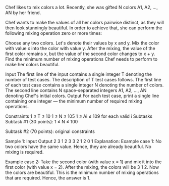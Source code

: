 Chef likes to mix colors a lot. Recently, she was gifted N colors A1, A2, ..., AN by her friend.

Chef wants to make the values of all her colors pairwise distinct, as they will then look stunningly beautiful. In order to achieve that, she can perform the following mixing operation zero or more times:

Choose any two colors. Let's denote their values by x and y.
Mix the color with value x into the color with value y. After the mixing, the value of the first color remains x, but the value of the second color changes to x + y.
Find the minimum number of mixing operations Chef needs to perform to make her colors beautiful.

Input
The first line of the input contains a single integer T denoting the number of test cases. The description of T test cases follows.
The first line of each test case contains a single integer N denoting the number of colors.
The second line contains N space-separated integers A1, A2, ..., AN denoting Chef's initial colors.
Output
For each test case, print a single line containing one integer — the minimum number of required mixing operations.

Constraints
1 ≤ T ≤ 10
1 ≤ N ≤ 105
1 ≤ Ai ≤ 109 for each valid i
Subtasks
Subtask #1 (30 points): 1 ≤ N ≤ 100

Subtask #2 (70 points): original constraints

Sample 1:
Input
Output
2
3
1 2 3
3
2 1 2
0
1
Explanation:
Example case 1: No two colors have the same value. Hence, they are already beautiful. No mixing is required.

Example case 2: Take the second color (with value x = 1) and mix it into the first color (with value x = 2). After the mixing, the colors will be 3 1 2. Now the colors are beautiful. This is the minimum number of mixing operations that are required. Hence, the answer is 1.
